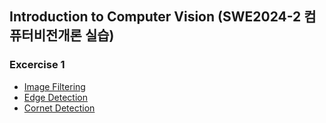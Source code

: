 ## Introduction to Computer Vision (SWE2024-2 컴퓨터비전개론 실습)

### Excercise 1
- [Image Filtering](https://github.com/0x106053b/Introduction_To_CV/blob/main/Excercise1/Part1.%20Image%20Filtering.ipynb)
- [Edge Detection](https://github.com/0x106053b/Introduction_To_CV/blob/main/Excercise1/Part2.%20Edge%20Detection.ipynb)
- [Cornet Detection](https://github.com/0x106053b/Introduction_To_CV/blob/main/Excercise1/Part3.%20Corner%20Detection.ipynb)
